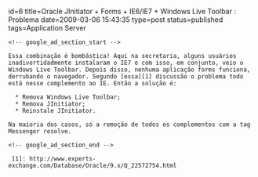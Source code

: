 id=6
title=Oracle JInitiator + Forms + IE6/IE7 + Windows Live Toolbar : Problema
date=2009-03-06 15:43:35
type=post
status=published
tags=Application Server
~~~~~~
<!-- google_ad_section_start -->

Essa combinação é bombástica! Aqui na secretaria, alguns usuários inadivertidadmente instalaram o IE7 e com isso, em conjunto, veio o Windows Live Toolbar. Depois disso, nenhuma aplicação forms funciona, derrubando o navegador. Segundo [essa][1] discussão o problema todo está nesse complemento ao IE. Então a solução é: 

  * Remova Windows Live Toolbar;
  * Remova JInitiator;
  * Reinstale JInitiator. 

Na maioria dos casos, só a remoção de todos os complementos com a tag Messenger resolve.

<!-- google_ad_section_end -->

 [1]: http://www.experts-exchange.com/Database/Oracle/9.x/Q_22572754.html
